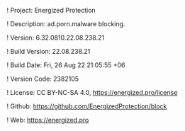 ! Project: Energized Protection

! Description: ad.porn.malware blocking.

! Version: 6.32.0810.22.08.238.21

! Build Version: 22.08.238.21

! Build Date: Fri, 26 Aug 22 21:05:55 +06

! Version Code: 2382105

! License: CC BY-NC-SA 4.0, https://energized.pro/license

! Github: https://github.com/EnergizedProtection/block

! Web: https://energized.pro
